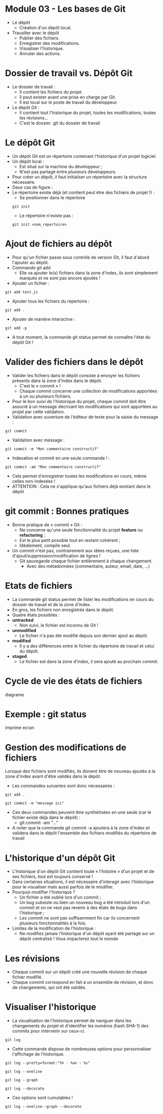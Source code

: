# Module 03 - Les bases de Git
- Le dépôt
    - Création d'un dépôt local.
- Travailler avec le dépôt
    - Publier des fichiers.
    - Enregistrer des modifications.
    - Visualiser l'historique.
    - Annuler des actions.

# Dossier de travail vs. Dépôt Git
- Le dossier de travail :
    - Il contient les fichiers du projet.
    - Il peut exister avant une prise en charge par Git.
    - Il est local sur le poste de travail du développeur.
- Le dépôt Git :
    - Il contient tout l'historique du projet, toutes les modifications, toutes les 
révisions…
    - C'est le dossier .git du dossier de travail 

# Le dépôt Git
- Un dépôt Git est un répertoire contenant l'historique d'un projet logiciel.
- Un dépôt local :
    - Est situé sur la machine du développeur ;
    - N'est pas partagé entre plusieurs développeurs.
- Pour créer un dépôt, il faut initialiser un répertoire avec la structure 
nécessaire.
- Deux cas de figure : 
- Le répertoire existe déjà (et contient peut être des fichiers de projet !) :
    - Se positionner dans le répertoire 
    ```
    git init
    ```
    - Le répertoire n'existe pas :
    ```
    git init <nom_répertoire>
    ```

# Ajout de fichiers au dépôt
- Pour qu'un fichier passe sous contrôle de version Git, il faut d'abord l'ajouter 
au dépôt.
- Commande git add
    - Elle va ajouter le(s) fichiers dans la zone d'index, ils sont simplement marqués et ne 
sont pas encore ajoutés !
- Ajouter un fichier :
```
git add test.js
```
- Ajouter tous les fichiers du répertoire :
```
git add .
```
- Ajouter de manière interactive :
```
git add -p
```
- A tout moment, la commande git status permet de connaître l'état du dépôt Git ! 

# Valider des fichiers dans le dépôt
- Valider les fichiers dans le dépôt consiste à envoyer les fichiers présents dans la 
zone d'index dans le dépôt.
    - C'est le « commit » !
    - Chaque commit concerne une collection de modifications apportées à un ou 
plusieurs fichiers.
- Pour le bon suivi de l'historique du projet, chaque commit doit être associé à un 
message décrivant les modifications qui sont apportées au projet par cette 
validation.
- Validation avec ouverture de l'éditeur de texte pour la saisie du message : 

```
git commit
```

- Validation avec message : 

```
git commit -m "Mon commentaire constructif"
```

- Indexation et commit en une seule commande ! : 
  
```
git commit -am "Mon commentaire constructif"
```
  
- Cela permet d'enregistrer toutes les modifications en cours, même celles non-indexées ! 
- ATTENTION : Cela ne s'applique qu'aux fichiers déjà existant dans le dépôt
 
# git commit : Bonnes pratiques

- Bonne pratique de « commit » Git :
    - Ne concerne qu'une seule fonctionnalité du projet **feature** ou **refactoring** ;
    - Est le plus petit possible tout en restant cohérent ;
    - Idéalement, compile seul.
- Un commit n'est pas, contrairement aux idées reçues, une liste 
d'ajout/suppression/modification de lignes !
    - Git sauvegarde chaque fichier entièrement à chaque changement.
        - Avec des métadonnées (commentaire, auteur, email, date, …)

# Etats de fichiers
- La commande git status permet de lister les modifications en cours du 
dossier de travail et de la zone d'index.
- En gros, les fichiers non enregistrés dans le dépôt.
- Quatre états possibles :
- **untracked**
    - Non suivi, le fichier est inconnu de Git !
- **unmodified**
    - Le fichier n'a pas été modifié depuis son dernier ajout au dépôt.
- **modified**
    - Il y a des différences entre le fichier du répertoire de travail et celui du dépôt.
- **staged**
    - Le fichier est dans la zone d'index, il sera ajouté au prochain commit.

# Cycle de vie des états de fichiers

diagrame


# Exemple : git status
imprime ecran

# Gestion des modifications de fichiers

Lorsque des fichiers sont modifiés, ils doivent être de nouveau ajoutés à la 
zone d'index avant d'être validés dans le dépôt.
- Les commandes suivantes sont donc nécessaires : 
```
git add .
```
```
git commit -m "message ici"
```
- Ces deux commandes peuvent être synthétisées en une seule (car le fichier 
existe déjà dans le dépôt) : 
    - git commit -am "..."
- A noter que la commande git commit -a ajoutera à la zone d'index et 
validera dans le dépôt l'ensemble des fichiers modifiés du répertoire de 
travail 

# L'historique d'un dépôt Git
- L'historique d'un dépôt Git contient toute « l'histoire » d'un projet et de ses 
fichiers, tout est toujours conservé !
- Dans certaines situations, il est nécessaire d'interagir avec l'historique pour le 
visualiser mais aussi parfois de le modifier.
- Pourquoi modifier l'historique ?
    - Un fichier a été oublié lors d'un commit ;
    - Un bug subsiste ou bien un nouveau bug a été introduit lors d'un commit et 
on ne veut pas revenir à des états de bugs dans l'historique ;
    - Les commit ne sont pas suffisamment fin car ils concernent plusieurs 
fonctionnalités à la fois.
- Limites de la modification de l'historique :
    - Ne modifiez jamais l'historique d'un dépôt ayant été partagé sur un dépôt 
centralisé ! Vous impacterez tout le monde 

# Les révisions
- Chaque commit sur un dépôt créé une nouvelle révision de chaque fichier 
modifié.
- Chaque commit correspond en fait à un ensemble de révision, et donc de 
changements, qui ont été validés.

# Visualiser l'historique
- La visualisation de l'historique permet de naviguer dans les changements du 
projet et d'identifier les numéros (hash SHA-1) des commits pour intervenir 
sur ceux-ci.
```
git log
```

- Cette commande dispose de nombreuses options pour personnaliser 
l'affichage de l'historique.
```
git log --pretty=format:"%h - %an : %s"
```
```
git log --oneline
```
```
git log --graph
```
```
git log --decorate
```

- Ces options sont cumulables !
```
git log --oneline--graph --decorate
```